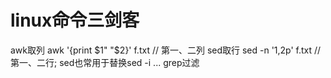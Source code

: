 # linux命令三剑客
awk取列 awk '{print $1" "$2}' f.txt // 第一、二列
sed取行 sed -n '1,2p' f.txt // 第一、二行; sed也常用于替换sed -i ...
grep过滤 





